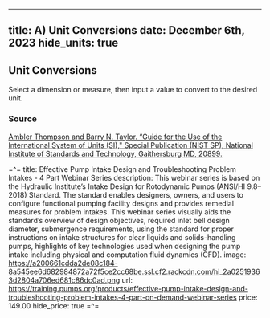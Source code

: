 -----
title: A) Unit Conversions
date: December 6th, 2023
hide_units: true
-----

## Unit Conversions
Select a dimension or measure, then input a value to convert to the desired unit.

<converter/>

### Source
[Ambler Thompson and Barry N. Taylor. “Guide for the Use of the International System of Units (SI)," Special Publication (NIST SP), National Institute of Standards and Technology, Gaithersburg MD, 20899.](https://doi.org/10.6028/NIST.SP.811e2008)

=^=
title: Effective Pump Intake Design and Troubleshooting Problem Intakes - 4 Part Webinar Series
description: This webinar series is based on the Hydraulic Institute’s Intake Design for Rotodynamic Pumps (ANSI/HI 9.8–2018) Standard. The standard enables designers, owners, and users to configure functional pumping facility designs and provides remedial measures for problem intakes. This webinar series visually aids the standard’s overview of design objectives, required inlet bell design diameter, submergence requirements, using the standard for proper instructions on intake structures for clear liquids and solids-handling pumps, highlights of key technologies used when designing the pump intake including physical and computation fluid dynamics (CFD).
image: https://a200661cdda2de08c184-8a545ee6d682984872a72f5ce2cc68be.ssl.cf2.rackcdn.com/hi_2a02519363d2804a706ed681c86dc0ad.png
url: https://training.pumps.org/products/effective-pump-intake-design-and-troubleshooting-problem-intakes-4-part-on-demand-webinar-series
price: 149.00
hide_price: true
=^=